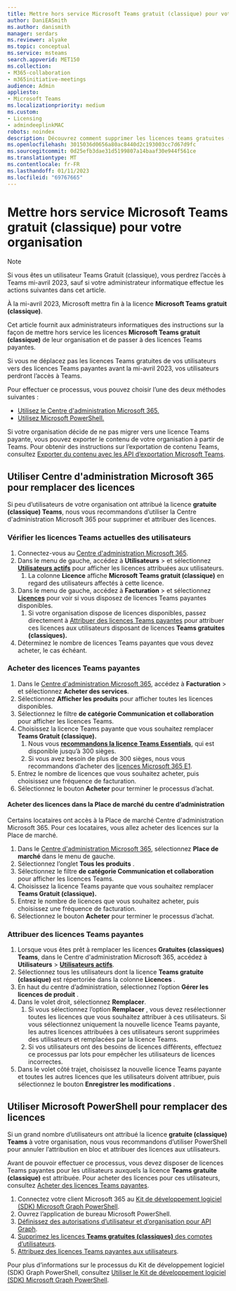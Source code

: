 ```yaml
---
title: Mettre hors service Microsoft Teams gratuit (classique) pour votre organisation
author: DaniEASmith
ms.author: danismith
manager: serdars
ms.reviewer: alyake
ms.topic: conceptual
ms.service: msteams
search.appverid: MET150
ms.collection:
- M365-collaboration
- m365initiative-meetings
audience: Admin
appliesto:
- Microsoft Teams
ms.localizationpriority: medium
ms.custom:
- Licensing
- admindeeplinkMAC
robots: noindex
description: Découvrez comment supprimer les licences teams gratuites (classiques) et attribuer des licences Teams payantes aux utilisateurs de votre organisation.
ms.openlocfilehash: 3015036d0656a80ac8440d2c193003cc7d67d9fc
ms.sourcegitcommit: 0d25efb3dae31d5199807a14baaf30e944f561ce
ms.translationtype: MT
ms.contentlocale: fr-FR
ms.lasthandoff: 01/11/2023
ms.locfileid: "69767665"
---
```

# <a name="retire-microsoft-teams-free-classic-for-your-organization"></a>Mettre hors service Microsoft Teams gratuit (classique) pour votre organisation

> [!NOTE]
> Si vous êtes un utilisateur Teams Gratuit (classique), vous perdrez l’accès à Teams mi-avril 2023, sauf si votre administrateur informatique effectue les actions suivantes dans cet article.

À la mi-avril 2023, Microsoft mettra fin à la licence **Microsoft Teams gratuit (classique)**.

Cet article fournit aux administrateurs informatiques des instructions sur la façon de mettre hors service les licences **Microsoft Teams gratuit (classique)** de leur organisation et de passer à des licences Teams payantes.

Si vous ne déplacez pas les licences Teams gratuites de vos utilisateurs vers des licences Teams payantes avant la mi-avril 2023, vos utilisateurs perdront l’accès à Teams.

Pour effectuer ce processus, vous pouvez choisir l’une des deux méthodes suivantes :

- [Utilisez le Centre d'administration Microsoft 365.](#use-microsoft-365-admin-center-to-replace-licenses)
- [Utilisez Microsoft PowerShell.](#use-microsoft-powershell-to-replace-licenses)

Si votre organisation décide de ne pas migrer vers une licence Teams payante, vous pouvez exporter le contenu de votre organisation à partir de Teams. Pour obtenir des instructions sur l’exportation de contenu Teams, consultez [Exporter du contenu avec les API d’exportation Microsoft Teams](/microsoftteams/export-teams-content).

## <a name="use-microsoft-365-admin-center-to-replace-licenses"></a>Utiliser Centre d'administration Microsoft 365 pour remplacer des licences

Si peu d’utilisateurs de votre organisation ont attribué la licence **gratuite (classique) Teams**, nous vous recommandons d’utiliser la Centre d'administration Microsoft 365 pour supprimer et attribuer des licences.

### <a name="check-users-current-teams-licensing"></a>Vérifier les licences Teams actuelles des utilisateurs

1. Connectez-vous au [Centre d'administration Microsoft 365](https://go.microsoft.com/fwlink/p/?linkid=2024339).
1. Dans le menu de gauche, accédez à **Utilisateurs** > et sélectionnez [**Utilisateurs actifs**](https://go.microsoft.com/fwlink/p/?linkid=834822) pour afficher les licences attribuées aux utilisateurs.
    1. La colonne **Licence** affiche **Microsoft Teams gratuit (classique)** en regard des utilisateurs affectés à cette licence.
1. Dans le menu de gauche, accédez à **Facturation** > et sélectionnez [**Licences**](https://go.microsoft.com/fwlink/p/?linkid=842264) pour voir si vous disposez de licences Teams payantes disponibles.
    1. Si votre organisation dispose de licences disponibles, passez directement à [Attribuer des licences Teams payantes](#assign-paid-teams-licenses) pour attribuer ces licences aux utilisateurs disposant de licences **Teams gratuites (classiques).**
1. Déterminez le nombre de licences Teams payantes que vous devez acheter, le cas échéant.

### <a name="purchase-paid-teams-licenses"></a>Acheter des licences Teams payantes

1. Dans le [Centre d'administration Microsoft 365](https://go.microsoft.com/fwlink/p/?linkid=2024339), accédez à **Facturation** > et sélectionnez **Acheter des services**.
1. Sélectionnez **Afficher les produits** pour afficher toutes les licences disponibles.
1. Sélectionnez le filtre **de catégorie Communication et collaboration** pour afficher les licences Teams.
1. Choisissez la licence Teams payante que vous souhaitez remplacer **Teams Gratuit (classique).**
    1. Nous vous [**recommandons la licence Teams Essentials**](https://admin.microsoft.com/adminportal/home#/catalog/offer-details/microsoft-teams-essentials-aad-identity-/2D7C59AC-F814-43E0-8E8E-E4EA91A09CAF), qui est disponible jusqu’à 300 sièges.
    1. Si vous avez besoin de plus de 300 sièges, nous vous recommandons d’acheter des [licences Microsoft 365 E1](https://admin.microsoft.com/Adminportal/Home#/catalog/offer-details/office-365-e1/CF4A479A-2119-4EF2-83D1-37CF8460EADA).
1. Entrez le nombre de licences que vous souhaitez acheter, puis choisissez une fréquence de facturation.
1. Sélectionnez le bouton **Acheter** pour terminer le processus d’achat.

#### <a name="purchase-licenses-in-the-admin-center-marketplace"></a>Acheter des licences dans la Place de marché du centre d’administration

Certains locataires ont accès à la Place de marché Centre d'administration Microsoft 365. Pour ces locataires, vous allez acheter des licences sur la Place de marché.

1. Dans le [Centre d'administration Microsoft 365](https://go.microsoft.com/fwlink/p/?linkid=2024339), sélectionnez **Place de marché** dans le menu de gauche.
1. Sélectionnez l’onglet **Tous les produits** .
1. Sélectionnez le filtre **de catégorie Communication et collaboration** pour afficher les licences Teams.
1. Choisissez la licence Teams payante que vous souhaitez remplacer **Teams Gratuit (classique).**
1. Entrez le nombre de licences que vous souhaitez acheter, puis choisissez une fréquence de facturation.
1. Sélectionnez le bouton **Acheter** pour terminer le processus d’achat.

### <a name="assign-paid-teams-licenses"></a>Attribuer des licences Teams payantes

1. Lorsque vous êtes prêt à remplacer les licences **Gratuites (classiques) Teams**, dans le Centre d'administration Microsoft 365, accédez à **Utilisateurs** > [**Utilisateurs actifs**](https://admin.microsoft.com/adminportal/home#/users).
1. Sélectionnez tous les utilisateurs dont la licence **Teams gratuite (classique)** est répertoriée dans la colonne **Licences** .
1. En haut du centre d’administration, sélectionnez l’option **Gérer les licences de produit** .
1. Dans le volet droit, sélectionnez **Remplacer**.
    1. Si vous sélectionnez l’option **Remplacer** , vous devez resélectionner toutes les licences que vous souhaitez attribuer à ces utilisateurs. Si vous sélectionnez uniquement la nouvelle licence Teams payante, les autres licences attribuées à ces utilisateurs seront supprimées des utilisateurs et remplacées par la licence Teams.
    1. Si vos utilisateurs ont des besoins de licences différents, effectuez ce processus par lots pour empêcher les utilisateurs de licences incorrectes.
1. Dans le volet côté trajet, choisissez la nouvelle licence Teams payante et toutes les autres licences que les utilisateurs doivent attribuer, puis sélectionnez le bouton **Enregistrer les modifications** .

## <a name="use-microsoft-powershell-to-replace-licenses"></a>Utiliser Microsoft PowerShell pour remplacer des licences

Si un grand nombre d’utilisateurs ont attribué la licence **gratuite (classique) Teams** à votre organisation, nous vous recommandons d’utiliser PowerShell pour annuler l’attribution en bloc et attribuer des licences aux utilisateurs.

Avant de pouvoir effectuer ce processus, vous devez disposer de licences Teams payantes pour les utilisateurs auxquels la licence **Teams gratuite (classique)** est attribuée. Pour acheter des licences pour ces utilisateurs, consultez [Acheter des licences Teams payantes](#purchase-paid-teams-licenses).

1. Connectez votre client Microsoft 365 au [Kit de développement logiciel (SDK) Microsoft Graph PowerShell](/powershell/microsoftgraph/get-started).
1. Ouvrez l’application de bureau Microsoft PowerShell.
1. [Définissez des autorisations d’utilisateur et d’organisation pour API Graph](/microsoft-365/enterprise/remove-licenses-from-user-accounts-with-microsoft-365-powershell#use-the-microsoft-graph-powershell-sdk).
1. [Supprimez les licences **Teams gratuites (classiques)** des comptes d’utilisateurs](/microsoft-365/enterprise/remove-licenses-from-user-accounts-with-microsoft-365-powershell#removing-licenses-from-user-accounts).
1. [Attribuez des licences Teams payantes aux utilisateurs](/microsoft-365/enterprise/assign-licenses-to-user-accounts-with-microsoft-365-powershell#assigning-licenses-to-user-accounts).

Pour plus d’informations sur le processus du Kit de développement logiciel (SDK) Graph PowerShell, consultez [Utiliser le Kit de développement logiciel (SDK) Microsoft Graph PowerShell](/microsoft-365/enterprise/view-licenses-and-services-with-microsoft-365-powershell).
